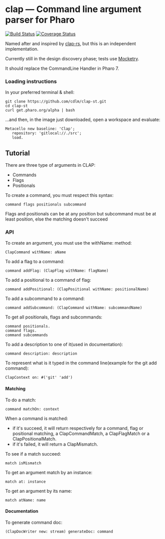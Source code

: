 # clap — Command line argument parser for Pharo
[![Build Status][travis-status]][travis]
[![Coverage Status][coveralls-status]][coveralls]

Named after and inspired by [clap-rs](https://github.com/kbknapp/clap-rs), but
this is an independent implementation.

Currently still in the design discovery phase; tests use [Mocketry](http://smalltalkhub.com/#!/~dionisiy/Mocketry).

It should replace the CommandLine Handler in Pharo 7.

### Loading instructions

In your preferred terminal & shell:
```
git clone https://github.com/cdlm/clap-st.git
cd clap-st
curl get.pharo.org/alpha | bash
```
…and then, in the image just downloaded, open a workspace and evaluate:
```smalltalk
Metacello new baseline: 'Clap';
   repository: 'gitlocal://./src';
   load.
```

## Tutorial

There are three type of arguments in CLAP:

- Commands
- Flags
- Positionals

To create a command, you must respect this syntax:
```
command flags positionals subcommand
```
Flags and positionals can be at any position but subcommand must be at least position, else the matching doesn't succeed

### API
To create an argument, you must use the withName: method:
```smalltalk
ClapCommand withName: aName
```

To add a flag to a command:
```smalltalk
command addFlag: (ClapFlag withName: flagName)
```

To add a positional to a command of flag:
```smalltalk
command addPositional: (ClapPositional withName: positionalName)
```

To add a subcommand to a command:
```smalltalk
command addSubcommand: (ClapCommand withName: subcommandName)
```

To get all positionals, flags and subcommands:
```smalltalk
command positionals.
command flags.
command subcommands
```

To add a description to one of it(used in documentation):
```smalltalk
command description: description
```

To represent what is it typed in the command line(example for the git add command):
```smalltalk
ClapContext on: #('git' 'add')
```

#### Matching
To do a match:
```smalltalk
command matchOn: context
```

When a command is matched:
- if it's succeed, it will return respectively for a command, flag or positional matching, a ClapCommandMatch, a ClapFlagMatch or a ClapPositionalMatch.
- if it's failed, it will return a ClapMismatch.

To see if a match succeed:
```smalltalk
match isMismatch
```

To get an argument match by an instance:
```smalltalk
match at: instance
```

To get an argument by its name:
```smalltalk
match atName: name
```

#### Documentation
To generate command doc:
```smalltalk
(ClapDocWriter new: stream) generateDoc: command
```


[travis]: https://travis-ci.org/cdlm/clap-st
[travis-status]: https://travis-ci.org/cdlm/clap-st.svg?branch=master
[coveralls]: https://coveralls.io/github/cdlm/clap-st?branch=master
[coveralls-status]: https://coveralls.io/repos/github/cdlm/clap-st/badge.svg?branch=master
